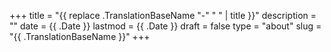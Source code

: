 +++
title = "{{ replace .TranslationBaseName "-" " " | title }}"
description = ""
date = {{ .Date }}
lastmod = {{ .Date }}
draft = false
type = "about"
slug = "{{ .TranslationBaseName }}"
+++